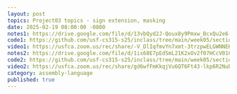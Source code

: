 ```yaml
---
layout: post
topics: Project03 topics - sign extension, masking
date: 2025-02-19 08:00:00 -0800
notes1: https://drive.google.com/file/d/13vbQyd2J-Qoux8y9Pmxw_BcxQu2e6-xi/view?usp=sharing
code1: https://github.com/usf-cs315-s25/inclass/tree/main/week05/section01/p03-given
video1: https://usfca.zoom.us/rec/share/-V_DlIqfmvYn7xmt-3trzpwELGWNNEKmslAp3opalfnDHPKhRQkJRGVNBNV1n39F.6wbGVVLZK-1Su1UE
notes2: https://drive.google.com/file/d/1is68E7pEdSmL21K2xOv2f07HCcV01C7C/view?usp=sharing
code2: https://github.com/usf-cs315-s25/inclass/tree/main/week05/section02/p03-given
video2: https://usfca.zoom.us/rec/share/gd6wfFmKkqjVu6QT6Ft43-lkp6R2NuBIOCE_a5aUAwhe20oTyeqo8Mxeg5nXYKM.VtTBAUYqof2ayiRN
category: assembly-language
published: true
---
```

